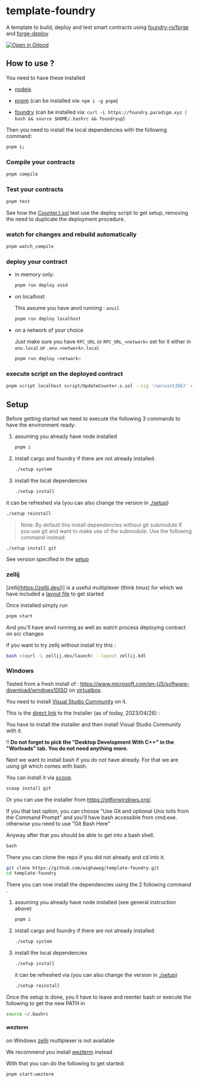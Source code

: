 # template-foundry

A template to build, deploy and test smart contracts using [foundry-rs/forge](https://github.com/foundry-rs/foundry) and [forge-deploy](https://github.com/wighawag/forge-deploy)

[![Open in Gitpod](https://gitpod.io/button/open-in-gitpod.svg)](https://gitpod.io/#https://github.com/wighawag/template-foundry)

## How to use ?

You need to have these installed

- [nodejs](https://nodejs.org/en)

- [pnpm](https://pnpm.io/) (can be installed via: `npm i -g pnpm`)

- [foundry](https://getfoundry.sh/) (can be installed via: `curl -L https://foundry.paradigm.xyz | bash && source $HOME/.bashrc && foundryup`)

Then you need to install the local dependencies with the following command:

```bash
pnpm i;
```

### Compile your contracts

```bash
pnpm compile
```

### Test your contracts

```bash
pnpm test
```

See how the [Counter.t.sol](test/Counter.t.sol) test use the deploy script to get setup, removing the need to duplicate the deployment procedure.

### watch for changes and rebuild automatically

```bash
pnpm watch_compile
```

### deploy your contract

- in memory only:

  ```bash
  pnpm run deploy void
  ```

- on localhost

  This assume you have anvil running : `anvil`

  ```bash
  pnpm run deploy localhost
  ```

- on a network of your choice

  Just make sure you have `RPC_URL` or `RPC_URL_<network>` set for it either in `env.local` or `.env.<network>.local`

  ```bash
  pnpm run deploy <network>
  ```

### execute script on the deployed contract

```bash
pnpm script localhost script/UpdateCounter.s.sol --sig 'run(uint256)' 42;
```

## Setup

Before getting started we need to execute the following 3 commands to have the environment ready:

1. assuming you already have node installed

   ```bash
   pnpm i
   ```

1. install cargo and foundry if there are not already installed.

   ```bash
   ./setup system
   ```

1. install the local dependencies

   ```bash
   ./setup install
   ```

it can be refreshed via (you can also change the version in [./setup](./setup))

```bash
./setup reinstall
```

> Note: By default this install dependencies without git submodule
> If you use git and want to make use of the submodule. Use the following command instead:

```bash
./setup install git
```

See version specified in the [setup](./setup)

### zellij

[zellij(https://zellij.dev/)] is a useful multiplexer (think tmux) for which we have included a [layout file](./zellij.kdl) to get started

Once installed simply run

```bash
pnpm start
```

And you'll have anvil running as well as watch process deploying contract on src changes

if you want to try zellij without install try this :

```bash
bash <(curl -L zellij.dev/launch) --layout zellij.kdl
```

### Windows

Tested from a fresh install of : https://www.microsoft.com/en-US/software-download/windows10ISO on [virtualbox](https://www.virtualbox.org/).

You need to install [Visual Studio Community](https://visualstudio.microsoft.com/free-developer-offers/) on it.

This is the [direct link](https://visualstudio.microsoft.com/thank-you-downloading-visual-studio/?sku=Community&channel=Release&version=VS2022&source=VSLandingPage&passive=false&cid=2030) to the Installer (as of today, 2023/04/26) :

You have to install the installer and then install Visual Studio Community with it.

!! **Do not forget to pick the "Desktop Development With C++" in the "Worloads" tab. You do not need anything more.**

Next we want to install bash if you do not have already. For that we are using git which comes with bash.

You can install it via [scoop](https://scoop.sh/).

```bat
scoop install git
```

Or you can use the installer from https://gitforwindows.org/.

If you that last option, you can choose "Use Git and optional Unix tolls from the Command Prompt" and you'll have bash accessible from cmd.exe. otherwise you need to use "Git Bash Here"

Anyway after that you should be able to get into a bash shell.

```bat
bash
```

There you can clone the repo if you did not already and cd into it.

```bash
git clone https://github.com/wighawag/template-foundry.git
cd template-foundry
```

There you can now install the dependencies using the 2 following command .

1. assuming you already have node installed (see general instruction above)

   ```bash
   pnpm i
   ```

1. install cargo and foundry if there are not already installed.

   ```bash
   ./setup system
   ```

1. install the local dependencies

   ```bash
   ./setup install
   ```

   it can be refreshed via (you can also change the version in [./setup](./setup))

   ```bash
   ./setup reinstall
   ```

Once the setup is done, you ll have to leave and reenter bash or execute the following to get the new PATH in

```bash
source ~/.bashrc
```

#### wezterm

on Windows [zellij](https://zellij.dev/) multiplexer is not available

We recommend you install [wezterm](https://wezfurlong.org/wezterm/install/windows.html) instead

With that you can do the following to get started:

```bash
pnpm start:wezterm
```
